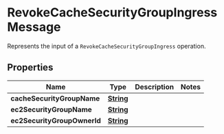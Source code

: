

# RevokeCacheSecurityGroupIngressMessage

Represents the input of a <code>RevokeCacheSecurityGroupIngress</code> operation.

## Properties

| Name | Type | Description | Notes |
|------------ | ------------- | ------------- | -------------|
|**cacheSecurityGroupName** | [**String**](String.md) |  |  |
|**ec2SecurityGroupName** | [**String**](String.md) |  |  |
|**ec2SecurityGroupOwnerId** | [**String**](String.md) |  |  |



